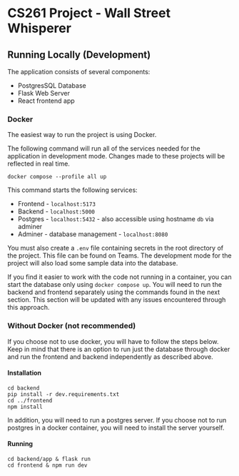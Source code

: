 # CS261 Project - Wall Street Whisperer

## Running Locally (Development)

The application consists of several components:
- PostgresSQL Database
- Flask Web Server
- React frontend app

### Docker

The easiest way to run the project is using Docker. 

The following command will run all of the services needed for the application in development mode. Changes made to these projects will be reflected in real time.

```
docker compose --profile all up
```

This command starts the following services:
- Frontend - `localhost:5173`
- Backend - `localhost:5000`
- Postgres - `localhost:5432` - also accessible using hostname `db` via adminer
- Adminer - database management - `localhost:8080`

You must also create a `.env` file containing secrets in the root directory of the project. This file can be found on Teams.
The development mode for the project will also load some sample data into the database.

If you find it easier to work with the code not running in a container, you can start the database only using `docker compose up`. You will need to run the backend and frontend separately using the commands found in the next section. This section will be updated with any issues encountered through this approach.

### Without Docker (not recommended)
If you choose not to use docker, you will have to follow the steps below. Keep in mind that there is an option to run just the database through docker and run the frontend and backend independently as described above.

#### Installation
```
cd backend
pip install -r dev.requirements.txt
cd ../frontend
npm install
```
In addition, you will need to run a postgres server. If you choose not to run postgres in a docker container, you will need to install the server yourself.
#### Running
```
cd backend/app & flask run
cd frontend & npm run dev
```